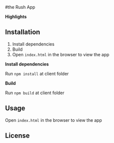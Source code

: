 #the Rush App 

**Highlights**


## Installation

1. Install dependencies
2. Build
3. Open `index.html` in the browser to view the app

**Install dependencies**

Run <code>npm install</code> at client folder

**Build**

Run <code>npm build</code> at client folder

## Usage

Open `index.html` in the browser to view the app

## License
